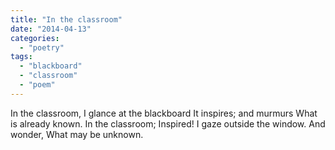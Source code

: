 ```yaml
---
title: "In the classroom"
date: "2014-04-13"
categories: 
  - "poetry"
tags: 
  - "blackboard"
  - "classroom"
  - "poem"
---
```


In the classroom, I glance at the blackboard It inspires; and murmurs What is already known. In the classroom; Inspired! I gaze outside the window. And wonder, What may be unknown.
